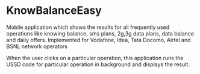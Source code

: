 KnowBalanceEasy
===============

Mobile application which shows the results for all frequently used operations like knowing balance, sms plans, 2g,3g data plans, data balance and daily offers. Implemented for Vodafone, Idea, Tata Docomo, Airtel and BSNL network operators 

When the user clicks on a particular operation, this application runs the USSD code for particular operation in background and displays the result.
